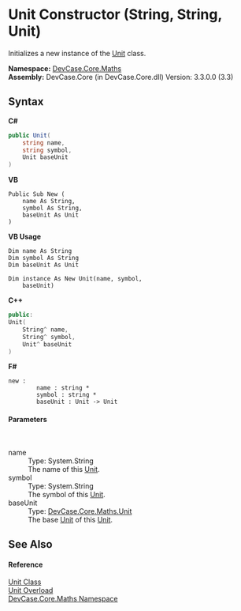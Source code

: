 # Unit Constructor (String, String, Unit)
 

Initializes a new instance of the <a href="T_DevCase_Core_Maths_Unit">Unit</a> class.

**Namespace:**&nbsp;<a href="N_DevCase_Core_Maths">DevCase.Core.Maths</a><br />**Assembly:**&nbsp;DevCase.Core (in DevCase.Core.dll) Version: 3.3.0.0 (3.3)

## Syntax

**C#**<br />
``` C#
public Unit(
	string name,
	string symbol,
	Unit baseUnit
)
```

**VB**<br />
``` VB
Public Sub New ( 
	name As String,
	symbol As String,
	baseUnit As Unit
)
```

**VB Usage**<br />
``` VB Usage
Dim name As String
Dim symbol As String
Dim baseUnit As Unit

Dim instance As New Unit(name, symbol, 
	baseUnit)
```

**C++**<br />
``` C++
public:
Unit(
	String^ name, 
	String^ symbol, 
	Unit^ baseUnit
)
```

**F#**<br />
``` F#
new : 
        name : string * 
        symbol : string * 
        baseUnit : Unit -> Unit
```


#### Parameters
&nbsp;<dl><dt>name</dt><dd>Type: System.String<br />The name of this <a href="T_DevCase_Core_Maths_Unit">Unit</a>.</dd><dt>symbol</dt><dd>Type: System.String<br />The symbol of this <a href="T_DevCase_Core_Maths_Unit">Unit</a>.</dd><dt>baseUnit</dt><dd>Type: <a href="T_DevCase_Core_Maths_Unit">DevCase.Core.Maths.Unit</a><br />The base <a href="T_DevCase_Core_Maths_Unit">Unit</a> of this <a href="T_DevCase_Core_Maths_Unit">Unit</a>.</dd></dl>

## See Also


#### Reference
<a href="T_DevCase_Core_Maths_Unit">Unit Class</a><br /><a href="Overload_DevCase_Core_Maths_Unit__ctor">Unit Overload</a><br /><a href="N_DevCase_Core_Maths">DevCase.Core.Maths Namespace</a><br />
